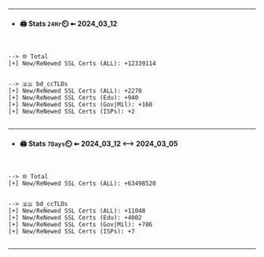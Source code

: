 

---
- #### 🖨️ **Stats** `24Hr`⏲️ ➼ 2024_03_12
```console


--> 🌐 Total
[+] New/ReNewed SSL Certs (ALL): +12339114


--> 🇧🇩 bd_ccTLDs
[+] New/ReNewed SSL Certs (ALL): +2270
[+] New/ReNewed SSL Certs (Edu): +940
[+] New/ReNewed SSL Certs (Gov|Mil): +160
[+] New/ReNewed SSL Certs (ISPs): +2


```

---
- #### 🖨️ **Stats** `7Days`⏲️ ➼ 2024_03_12 <--> 2024_03_05
```console


--> 🌐 Total
[+] New/ReNewed SSL Certs (ALL): +63498520


--> 🇧🇩 bd_ccTLDs
[+] New/ReNewed SSL Certs (ALL): +11048
[+] New/ReNewed SSL Certs (Edu): +4002
[+] New/ReNewed SSL Certs (Gov|Mil): +786
[+] New/ReNewed SSL Certs (ISPs): +7


```

---

